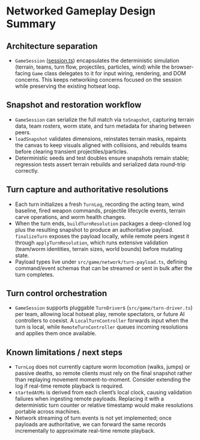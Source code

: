 # Networked Gameplay Design Summary

## Architecture separation
- `GameSession` ([session.ts](src/game/session.ts)) encapsulates the deterministic simulation (terrain, teams, turn flow, projectiles, particles, wind) while the browser-facing `Game` class delegates to it for input wiring, rendering, and DOM concerns. This keeps networking concerns focused on the session while preserving the existing hotseat loop.

## Snapshot and restoration workflow
- `GameSession` can serialize the full match via `toSnapshot`, capturing terrain data, team rosters, worm state, and turn metadata for sharing between peers.
- `loadSnapshot` validates dimensions, reinstates terrain masks, repaints the canvas to keep visuals aligned with collisions, and rebuilds teams before clearing transient projectiles/particles.
- Deterministic seeds and test doubles ensure snapshots remain stable; regression tests assert terrain rebuilds and serialized data round-trip correctly.

## Turn capture and authoritative resolutions
- Each turn initializes a fresh `TurnLog`, recording the acting team, wind baseline, fired weapon commands, projectile lifecycle events, terrain carve operations, and worm health changes.
- When the turn ends, `buildTurnResolution` packages a deep-cloned log plus the resulting snapshot to produce an authoritative payload. `finalizeTurn` exposes the payload locally, while remote peers ingest it through `applyTurnResolution`, which runs extensive validation (team/worm identities, terrain sizes, world bounds) before mutating state.
- Payload types live under `src/game/network/turn-payload.ts`, defining command/event schemas that can be streamed or sent in bulk after the turn completes.

## Turn control orchestration
- `GameSession` supports pluggable `TurnDriver`s (`src/game/turn-driver.ts`) per team, allowing local hotseat play, remote spectators, or future AI controllers to coexist. A `LocalTurnController` forwards input when the turn is local, while `RemoteTurnController` queues incoming resolutions and applies them once available.

## Known limitations / next steps
- `TurnLog` does not currently capture worm locomotion (walks, jumps) or passive deaths, so remote clients must rely on the final snapshot rather than replaying movement moment-to-moment. Consider extending the log if real-time remote playback is required.
- `startedAtMs` is derived from each client’s local clock, causing validation failures when ingesting remote payloads. Replacing it with a deterministic turn counter or relative timestamp would make resolutions portable across machines.
- Network streaming of turn events is not yet implemented; once payloads are authoritative, we can forward the same records incrementally to approximate real-time remote playback.
